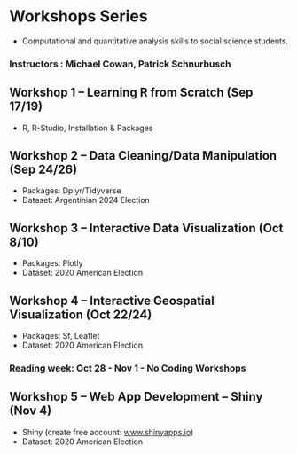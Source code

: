 # Workshops Series
- Computational and quantitative analysis skills to social science students. 
### Instructors : Michael Cowan, Patrick Schnurbusch 

## Workshop 1 – Learning R from Scratch (Sep 17/19)
- R, R-Studio, Installation & Packages

## Workshop 2 – Data Cleaning/Data Manipulation (Sep 24/26)
- Packages: Dplyr/Tidyverse
- Dataset: Argentinian 2024 Election

## Workshop 3 – Interactive Data Visualization (Oct 8/10)
- Packages: Plotly
- Dataset: 2020 American Election

## Workshop 4 – Interactive Geospatial Visualization (Oct 22/24)
- Packages: Sf, Leaflet
- Dataset: 2020 American Election

### Reading week: Oct 28 - Nov 1 - No Coding Workshops 

## Workshop 5 – Web App Development – Shiny (Nov 4)
- Shiny (create free account: www.shinyapps.io)
- Dataset: 2020 American Election

